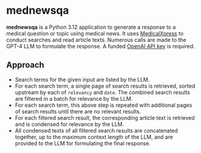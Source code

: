 # mednewsqa
**mednewsqa** is a Python 3.12 application to generate a response to a medical question or topic using medical news. It uses [MedicalXpress](https://medicalxpress.com/) to conduct searches and read article texts. Numerous calls are made to the GPT-4 LLM to formulate the response. A funded [OpenAI API key](https://platform.openai.com/api-keys) is required.

## Approach
* Search terms for the given input are listed by the LLM.
* For each search term, a single page of search results is retrieved, sorted upstream by each of `relevancy` and `date`. The combined search results are filtered in a batch for relevance by the LLM.
* For each search term, this above step is repeated with additional pages of search results until there are no relevant results.
* For each filtered search result, the corresponding article text is retrieved and is condensed for relevance by the LLM.
* All condensed texts of all filtered search results are concatenated together, up to the maximum context length of the LLM, and are provided to the LLM for formulating the final response.

